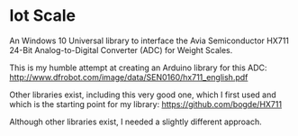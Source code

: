 # Iot Scale
An Windows 10 Universal library to interface the Avia Semiconductor HX711 24-Bit Analog-to-Digital Converter (ADC) for Weight Scales.

This is my humble attempt at creating an Arduino library for this ADC: 
http://www.dfrobot.com/image/data/SEN0160/hx711_english.pdf

Other libraries exist, including this very good one, which I first used and which is the starting point for my library:
https://github.com/bogde/HX711

Although other libraries exist, I needed a slightly different approach.
